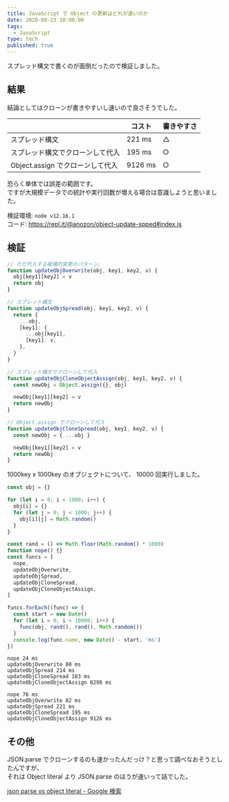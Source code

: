```yaml
---
title: JavaScript で Object の更新はどれが速いのか
date: 2020-08-23 10:00:00
tags:
  - JavaScript
type: tech
published: true
---
```


スプレッド構文で書くのが面倒だったので検証しました。

## 結果

結論としてはクローンが書きやすいし速いので良さそうでした。

|                                  | コスト  | 書きやすさ |
| -------------------------------- | ------- | ---------- |
| スプレッド構文                   | 221 ms  | △          |
| スプレッド構文でクローンして代入 | 195 ms  | ○          |
| Object.assign でクローンして代入 | 9126 ms | ○          |

恐らく単体では誤差の範囲です。  
ですが大規模データでの統計や実行回数が増える場合は意識しようと思いました。

検証環境: `node v12.16.1`  
コード: https://repl.it/@anozon/object-update-spped#index.js

## 検証

```js
// ただ代入する破壊的変更のパターン。
function updateObjOverwrite(obj, key1, key2, v) {
  obj[key1][key2] = v
  return obj
}

// スプレッド構文
function updateObjSpread(obj, key1, key2, v) {
  return {
    ...obj,
    [key1]: {
      ...obj[key1],
      [key1]: v,
    },
  }
}

// スプレッド構文でクローンして代入
function updateObjCloneObjectAssign(obj, key1, key2, v) {
  const newObj = Object.assign({}, obj)

  newObj[key1][key2] = v
  return newObj
}

// Object.assign でクローンして代入
function updateObjCloneSpread(obj, key1, key2, v) {
  const newObj = { ...obj }

  newObj[key1][key2] = v
  return newObj
}
```

1000key x 1000key のオブジェクトについて、 10000 回実行しました。

```js
const obj = {}

for (let i = 0; i < 1000; i++) {
  obj[i] = {}
  for (let j = 0; j < 1000; j++) {
    obj[i][j] = Math.random()
  }
}

const rand = () => Math.floor(Math.random() * 1000)
function nope() {}
const funcs = [
  nope,
  updateObjOverwrite,
  updateObjSpread,
  updateObjCloneSpread,
  updateObjCloneObjectAssign,
]

funcs.forEach((func) => {
  const start = new Date()
  for (let i = 0; i < 10000; i++) {
    func(obj, rand(), rand(), Math.random())
  }
  console.log(func.name, new Date() - start, 'ms')
})
```

```
nope 24 ms
updateObjOverwrite 80 ms
updateObjSpread 214 ms
updateObjCloneSpread 183 ms
updateObjCloneObjectAssign 8298 ms

nope 76 ms
updateObjOverwrite 82 ms
updateObjSpread 221 ms
updateObjCloneSpread 195 ms
updateObjCloneObjectAssign 9126 ms
```

## その他

JSON.parse でクローンするのも速かったんだっけ？と思って調べなおそうとしたんですが、  
それは Object literal より JSON.parse のほうが速いって話でした。

[json parse vs object literal \- Google 検索](https://www.google.com/search?q=json+parse+vs+object+literal)
